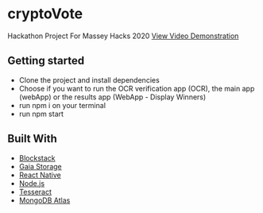 # cryptoVote
Hackathon Project For Massey Hacks 2020
[View Video Demonstration](https://www.youtube.com/watch?time_continue=1&v=giGcAxp3dX4&feature=emb_logo)

## Getting started
- Clone the project and install dependencies
- Choose if you want to run the OCR verification app (OCR), the main app (webApp) or the results app (WebApp - Display Winners)
- run npm i on your terminal
- run npm start

## Built With

* [Blockstack](https://blockstack.org/) 
* [Gaia Storage](https://github.com/blockstack/gaia)
* [React Native](https://reactnative.dev/) 
* [Node.js](https://nodejs.org)
* [Tesseract](https://tesseract.projectnaptha.com/) 
* [MongoDB Atlas](https://www.mongodb.com/cloud/atlas)

